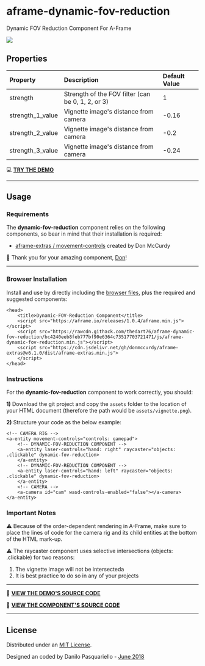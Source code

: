 # aframe-dynamic-fov-reduction

Dynamic FOV Reduction Component For A-Frame

![](https://github.com/thedart76/aframe-dynamic-fov-reduction/blob/master/aframe-dynamic-fov-reduction-v104-512.gif)

## Properties

| Property                | Description                                                      | Default Value |
| :---------------------- | :--------------------------------------------------------------- | :------------ |
| strength                | Strength of the FOV filter (can be 0, 1, 2, or 3)                | 1             |
| strength_1_value        | Vignette image's distance from camera                            | -0.16         |
| strength_2_value        | Vignette image's distance from camera                            | -0.2          |
| strength_3_value        | Vignette image's distance from camera                            | -0.24         |

💻 [**TRY THE DEMO**](https://thedart76.github.io/aframe-dynamic-fov-reduction/ "**TRY THE DEMO**")

------------

## Usage

### Requirements

The **dynamic-fov-reduction** component relies on the following components, so bear in mind that their installation is required:
- [aframe-extras / movement-controls](https://github.com/donmccurdy/aframe-extras/tree/master/src/controls "aframe-extras / movement-controls") created by Don McCurdy

🙏 Thank you for your amazing component, [Don](https://github.com/donmccurdy "Don")!

------------

### Browser Installation

Install and use by directly including the [browser files](https://github.com/thedart76/aframe-dynamic-fov-reduction/tree/master/js "browser files"), plus the required and suggested components:

	<head>
		<title>Dynamic-FOV-Reduction Component</title>
		<script src="https://aframe.io/releases/1.0.4/aframe.min.js"></script>
		<script src="https://rawcdn.githack.com/thedart76/aframe-dynamic-fov-reduction/bc4240eeb8feb777bf90e6364c73517703721471/js/aframe-dynamic-fov-reduction.min.js"></script>
		<script src="https://cdn.jsdelivr.net/gh/donmccurdy/aframe-extras@v6.1.0/dist/aframe-extras.min.js">
        </script>
	</head>

### Instructions

For the **dynamic-fov-reduction** component to work correctly, you should:

**1)** Download the git project and copy the `assets` folder to the location of your HTML document (therefore the path would be `assets/vignette.png`).

**2)** Structure your code as the below example:

	<!-- CAMERA RIG -->
    <a-entity movement-controls="controls: gamepad">
        <!-- DYNAMIC-FOV-REDUCTION COMPONENT -->
        <a-entity laser-controls="hand: right" raycaster="objects: .clickable" dynamic-fov-reduction>
        </a-entity>
        <!-- DYNAMIC-FOV-REDUCTION COMPONENT -->
        <a-entity laser-controls="hand: left" raycaster="objects: .clickable" dynamic-fov-reduction>
        </a-entity>
        <!-- CAMERA -->
        <a-camera id="cam" wasd-controls-enabled="false"></a-camera>
    </a-entity>

### Important Notes

⚠️ Because of the order-dependent rendering in A-Frame, make sure to place the lines of code for the camera rig and its child entities at the bottom of the HTML mark-up.

⚠️ The raycaster component uses selective intersections (objects: .clickable) for two reasons:
1) The vignette image will not be intersecteda
2) It is best practice to do so in any of your projects

------------

👀 [**VIEW THE DEMO'S SOURCE CODE**](https://github.com/thedart76/aframe-dynamic-fov-reduction/blob/master/index.html "**VIEW THE DEMO'S SOURCE CODE**")


👀 [**VIEW THE COMPONENT'S SOURCE CODE**](https://github.com/thedart76/aframe-dynamic-fov-reduction/blob/master/js/aframe-dynamic-fov-reduction.js "**VIEW THE COMPONENT'S SOURCE CODE**")

------------

## License

Distributed under an [MIT License](https://github.com/thedart76/aframe-blink-teleportation/blob/master/LICENSE "MIT License").

Designed an coded by Danilo Pasquariello - [June 2018](https://twitter.com/theDart76/status/1012580964244054017 "June 2018")
